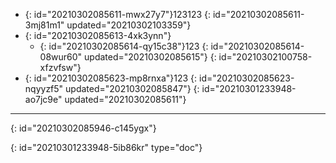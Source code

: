 - {: id="20210302085611-mwx27y7"}123123
  {: id="20210302085611-3mj81m1" updated="20210302103359"}
- {: id="20210302085613-4xk3ynn"}
  - {: id="20210302085614-qy15c38"}123
    {: id="20210302085614-08wur60" updated="20210302085615"}
  {: id="20210302100758-xfzvfsw"}
- {: id="20210302085623-mp8rnxa"}123
  {: id="20210302085623-nqyyzf5" updated="20210302085847"}
{: id="20210301233948-ao7jc9e" updated="20210302085611"}

---

{: id="20210302085946-c145ygx"}


{: id="20210301233948-5ib86kr" type="doc"}
